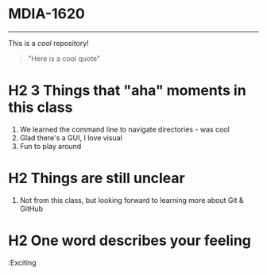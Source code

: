 # MDIA-1620
---
This is a *cool* repository!
>"Here is a cool quote"

# H2 3 Things that "aha" moments in this class
1.  We learned the command line to navigate directories - was cool
2.  Glad there's a GUI, I love visual
3.  Fun to play around

# H2 Things are still unclear
1. Not from this class, but looking forward to learning more about Git & GitHub

# H2 One word describes your feeling
:Exciting
